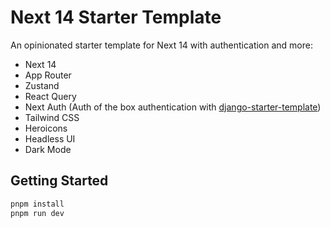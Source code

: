 # Next 14 Starter Template

An opinionated starter template for Next 14 with authentication and more:

- Next 14
- App Router
- Zustand
- React Query
- Next Auth (Auth of the box authentication with [django-starter-template](https://github.com/wilfredinni/django-starter-template))
- Tailwind CSS
- Heroicons
- Headless UI
- Dark Mode

## Getting Started

```bash
pnpm install
pnpm run dev
```